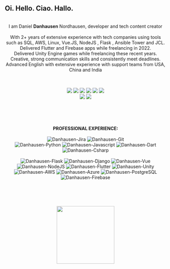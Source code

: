 ## Oi. Hello. Ciao. Hallo. 

<div style="display: inline_block"  align="center">
  <br>
  I am Daniel <strong>Danhausen</strong> Nordhausen, developer and tech content creator 
  <br><br>
  With 2+ years of extensive experience with tech companies using tools such as SQL, AWS, Linux, Vue.JS, NodeJS , Flask , Ansible Tower and JCL. 
  <br>
  Delivered Flutter and Firebase apps while freelancing in 2022. 
  <br>
  Delivered Unity Engine games while freelancing these recent years. 
  <br>
  Creative, strong communication skills and consistently meet deadlines. 
  <br>
  Advanced English with extensive experience with support teams from USA, China and India

  <br><br>
  <a href="https://myappit.web.app/kfxixgn" target="_blank"><img src="https://img.shields.io/badge/website-000000?style=for-the-badge&logo=About.me&logoColor=white" target="_blank"></a>
  <a href="https://www.youtube.com/channel/UCa0RO4lMRS4rE7Sd8qYXlqw" target="_blank"><img src="https://img.shields.io/badge/YouTube-FF0000?style=for-the-badge&logo=youtube&logoColor=white" target="_blank"></a>
  <a href="https://www.instagram.com/dan.hausen/" target="_blank"><img src="https://img.shields.io/badge/-Instagram-%23E4405F?style=for-the-badge&logo=instagram&logoColor=white" target="_blank"></a>
  <a href="https://twitter.com/DanhausenUser" target="_blank"><img src="https://img.shields.io/badge/Twitter-1DA1F2?style=for-the-badge&logo=twitter&logoColor=white" target="_blank"></a>
  <a href="https://www.linkedin.com/in/danhausen/" target="_blank"><img src="https://img.shields.io/badge/LinkedIn-0077B5?style=for-the-badge&logo=linkedin&logoColor=white" target="_blank"></a>
  <a href = "mailto:danhausen@vivaldi.net"><img src="https://img.shields.io/badge/-Email-%23333?style=for-the-badge&logo=email&logoColor=white" target="_blank"></a>
  <br>
  <a href="https://www.hackerrank.com/DanHausen" target="_blank"><img src="https://img.shields.io/badge/-Hackerrank-2EC866?style=for-the-badge&logo=HackerRank&logoColor=white" target="_blank"></a>
  <a href="https://www.codewars.com/users/danhausen" target="_blank"><img src="https://img.shields.io/badge/Codewars-B1361E?style=for-the-badge&logo=Codewars&logoColor=white" target="_blank"></a>
  <br><br>
</div>

##

<div style="display: inline_block"  align="center">
  <br><br>
  <strong>PROFESSIONAL EXPERIENCE:</strong>
  <br><br>
  <img alt="Danhausen-Jira" src="https://img.shields.io/badge/Jira-0052CC?style=for-the-badge&logo=Jira&logoColor=white">
  <img alt="Danhausen-Git" src="https://img.shields.io/badge/GIT-E44C30?style=for-the-badge&logo=git&logoColor=white">
  <br>
  <img alt="Danhausen-Python" src="https://img.shields.io/badge/Python-FFD43B?style=for-the-badge&logo=python&logoColor=blue">
  <img alt="Danhausen-Javascript" src="https://img.shields.io/badge/JavaScript-323330?style=for-the-badge&logo=javascript&logoColor=F7DF1E">
  <img alt="Danhausen-Dart" src="https://img.shields.io/badge/Dart-0175C2?style=for-the-badge&logo=dart&logoColor=white">
  <img alt="Danhausen-Csharp" src="https://img.shields.io/badge/C%23-239120?style=for-the-badge&logo=c-sharp&logoColor=white">
  <br> <br>
  <img alt="Danhausen-Flask" src="https://img.shields.io/badge/Flask-000000?style=for-the-badge&logo=flask&logoColor=white">
  <img alt="Danhausen-Django" src="https://img.shields.io/badge/Django-092E20?style=for-the-badge&logo=django&logoColor=green">  
  <img alt="Danhausen-Vue" src="https://img.shields.io/badge/Vue.js-35495E?style=for-the-badge&logo=vuedotjs&logoColor=4FC08D">
  <img alt="Danhausen-NodeJS" src="https://img.shields.io/badge/Node.js-339933?style=for-the-badge&logo=nodedotjs&logoColor=white">    
  <img alt="Danhausen-Flutter" src="https://img.shields.io/badge/Flutter-02569B?style=for-the-badge&logo=flutter&logoColor=white">
  <img alt="Danhausen-Unity" src="https://img.shields.io/badge/Unity-100000?style=for-the-badge&logo=unity&logoColor=white"> 
  <br>
  <img alt="Danhausen-AWS" src="https://img.shields.io/badge/Amazon_AWS-FF9900?style=for-the-badge&logo=amazonaws&logoColor=white"> 
  <img alt="Danhausen-Azure" src="https://img.shields.io/badge/microsoft%20azure-0089D6?style=for-the-badge&logo=microsoft-azure&logoColor=white"> 
  <img alt="Danhausen-PostgreSQL" src="https://img.shields.io/badge/PostgreSQL-316192?style=for-the-badge&logo=postgresql&logoColor=white"> 
  <img alt="Danhausen-Firebase" src="https://img.shields.io/badge/firebase-ffca28?style=for-the-badge&logo=firebase&logoColor=black"> 
  <br><br>
</div>

##

<div align="center">
  <br><br>
  <a href="https://github.com/danhausen">
  <img height="180em" src="https://github-readme-stats.vercel.app/api?username=danhausen&show_icons=true&theme=dracula&include_all_commits=true&count_private=true"/>
  <br><br>
</div>

